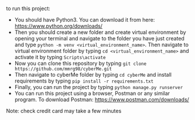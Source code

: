 to run this project:
- You should have Python3. You can download it from here: https://www.python.org/downloads/
- Then you should create a new folder and create virtual environment by opening your terminal 
  and navigate to the folder you have just created and type `python -m venv <virtual_environment_name>`. Then navigate
  to virtual environment folder by typing `cd <virtual_environment_name>` and activate it by typing `Scripts\activate`
- Now you can clone this repository by typing `git clone https://github.com/mmrg98/cyberMe.git`
- Then navigate to cyberMe folder by typing `cd cyberMe` and install requirements by typing `pip install -r requirements.txt`
- Finally, you can run the project by typing `python manage.py runserver`
- You can run this project using a browser, Postman or any similar program. To download Postman: https://www.postman.com/downloads/

Note: check credit card may take a few minutes

